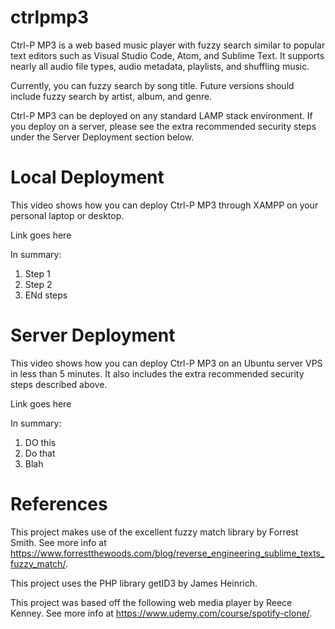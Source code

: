 # ctrlpmp3
 
Ctrl-P MP3 is a web based music player with fuzzy search similar to popular text editors such as Visual Studio Code, Atom, and Sublime Text. It supports nearly all audio file types, audio metadata, playlists, and shuffling music. 

Currently, you can fuzzy search by song title. Future versions should include fuzzy search by artist, album, and genre.

Ctrl-P MP3 can be deployed on any standard LAMP stack environment. If you deploy on a server, please see the extra recommended security steps under the Server Deployment section below.

# Local Deployment
This video shows how you can deploy Ctrl-P MP3 through XAMPP on your personal laptop or desktop.

Link goes here

In summary:
1. Step 1
2. Step 2
3. ENd steps

# Server Deployment
This video shows how you can deploy Ctrl-P MP3 on an Ubuntu server VPS in less than 5 minutes. It also includes the extra recommended security steps described above.

Link goes here

In summary:
1. DO this
2. Do that
3. Blah

# References
This project makes use of the excellent fuzzy match library by Forrest Smith. See more info at https://www.forrestthewoods.com/blog/reverse_engineering_sublime_texts_fuzzy_match/.

This project uses the PHP library getID3 by James Heinrich.

This project was based off the following web media player by Reece Kenney. See more info at https://www.udemy.com/course/spotify-clone/.